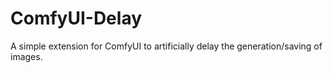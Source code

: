 # ComfyUI-Delay

A simple extension for ComfyUI to artificially delay the generation/saving of images.